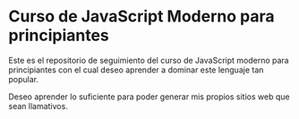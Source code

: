 # Curso de JavaScript Moderno para principiantes

Este es el repositorio de seguimiento del curso de JavaScript moderno para principiantes
con el cual deseo aprender a dominar este lenguaje tan popular.

Deseo aprender lo suficiente para poder generar mis propios sitios web que sean llamativos.
